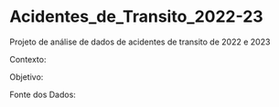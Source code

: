 # Acidentes_de_Transito_2022-23
Projeto de análise de dados de acidentes de transito de 2022 e 2023

Contexto:


Objetivo:


Fonte dos Dados:




